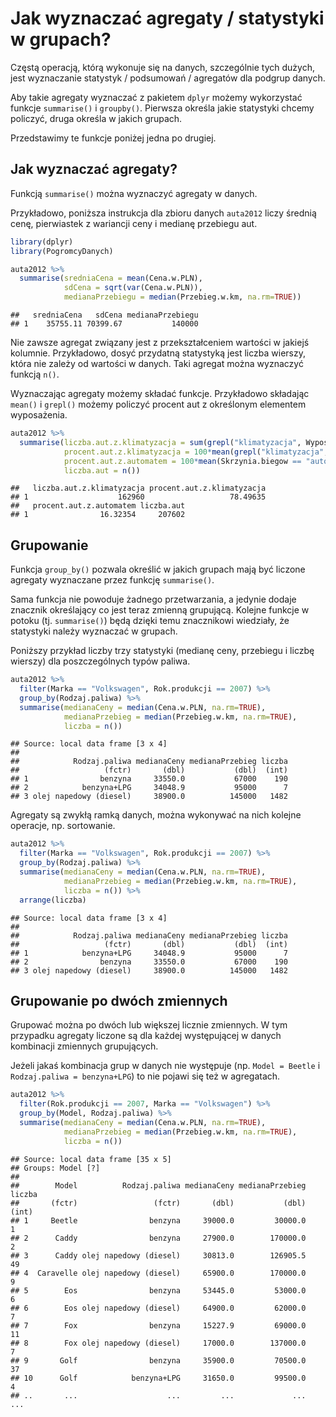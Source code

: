 # Jak wyznaczać agregaty / statystyki w grupach?

Częstą operacją, którą wykonuje się na danych, szczególnie tych dużych, jest wyznaczanie statystyk / podsumowań / agregatów dla podgrup danych.

Aby takie agregaty wyznaczać z pakietem `dplyr` możemy wykorzystać funkcje `summarise()` i `groupby()`. Pierwsza określa jakie statystyki chcemy policzyć, druga określa w jakich grupach.

Przedstawimy te funkcje poniżej jedna po drugiej.

## Jak wyznaczać agregaty?

Funkcją `summarise()` można wyznaczyć agregaty w danych.

Przykładowo, poniższa instrukcja dla zbioru danych `auta2012` liczy średnią cenę, pierwiastek z wariancji ceny i medianę przebiegu aut.


```r
library(dplyr)
library(PogromcyDanych)

auta2012 %>%
  summarise(sredniaCena = mean(Cena.w.PLN),
            sdCena = sqrt(var(Cena.w.PLN)),
            medianaPrzebiegu = median(Przebieg.w.km, na.rm=TRUE))
```

```
##   sredniaCena   sdCena medianaPrzebiegu
## 1    35755.11 70399.67           140000
```

Nie zawsze agregat związany jest z przekształceniem wartości w jakiejś kolumnie.
Przykładowo, dosyć przydatną statystyką jest liczba wierszy, która nie zależy od wartości w danych. Taki agregat można wyznaczyć funkcją `n()`.

Wyznaczając agregaty możemy składać funkcje. Przykładowo składając `mean()` i `grepl()` możemy policzyć procent aut z określonym elementem wyposażenia. 


```r
auta2012 %>%
  summarise(liczba.aut.z.klimatyzacja = sum(grepl("klimatyzacja", Wyposazenie.dodatkowe)),
            procent.aut.z.klimatyzacja = 100*mean(grepl("klimatyzacja", Wyposazenie.dodatkowe)),
            procent.aut.z.automatem = 100*mean(Skrzynia.biegow == "automatyczna"),
            liczba.aut = n())
```

```
##   liczba.aut.z.klimatyzacja procent.aut.z.klimatyzacja
## 1                    162960                   78.49635
##   procent.aut.z.automatem liczba.aut
## 1                16.32354     207602
```

## Grupowanie

Funkcja `group_by()` pozwala określić w jakich grupach mają być liczone agregaty wyznaczane przez funkcję `summarise()`.

Sama funkcja nie powoduje żadnego przetwarzania, a jedynie dodaje znacznik określający co jest teraz zmienną grupującą. Kolejne funkcje w potoku (tj. `summarise()`) będą dzięki temu znacznikowi wiedziały, że statystyki należy wyznaczać w grupach.

Poniższy przykład liczby trzy statystyki (medianę ceny, przebiegu i liczbę wierszy) dla poszczególnych typów paliwa.


```r
auta2012 %>%
  filter(Marka == "Volkswagen", Rok.produkcji == 2007) %>%
  group_by(Rodzaj.paliwa) %>%
  summarise(medianaCeny = median(Cena.w.PLN, na.rm=TRUE),
            medianaPrzebieg = median(Przebieg.w.km, na.rm=TRUE),
            liczba = n())
```

```
## Source: local data frame [3 x 4]
## 
##            Rodzaj.paliwa medianaCeny medianaPrzebieg liczba
##                   (fctr)       (dbl)           (dbl)  (int)
## 1                benzyna     33550.0           67000    190
## 2            benzyna+LPG     34048.9           95000      7
## 3 olej napedowy (diesel)     38900.0          145000   1482
```

Agregaty są zwykłą ramką danych, można wykonywać na nich kolejne operacje, np. sortowanie.


```r
auta2012 %>%
  filter(Marka == "Volkswagen", Rok.produkcji == 2007) %>%
  group_by(Rodzaj.paliwa) %>%
  summarise(medianaCeny = median(Cena.w.PLN, na.rm=TRUE),
            medianaPrzebieg = median(Przebieg.w.km, na.rm=TRUE),
            liczba = n()) %>%
  arrange(liczba)
```

```
## Source: local data frame [3 x 4]
## 
##            Rodzaj.paliwa medianaCeny medianaPrzebieg liczba
##                   (fctr)       (dbl)           (dbl)  (int)
## 1            benzyna+LPG     34048.9           95000      7
## 2                benzyna     33550.0           67000    190
## 3 olej napedowy (diesel)     38900.0          145000   1482
```

## Grupowanie po dwóch zmiennych

Grupować można po dwóch lub większej licznie zmiennych.
W tym przypadku agregaty liczone są dla każdej występującej w danych kombinacji zmiennych grupujących.

Jeżeli jakaś kombinacja grup w danych nie występuje (np. `Model = Beetle` i `Rodzaj.paliwa = benzyna+LPG`) to nie pojawi się też w agregatach.


```r
auta2012 %>%
  filter(Rok.produkcji == 2007, Marka == "Volkswagen") %>%
  group_by(Model, Rodzaj.paliwa) %>%
  summarise(medianaCeny = median(Cena.w.PLN, na.rm=TRUE),
            medianaPrzebieg = median(Przebieg.w.km, na.rm=TRUE),
            liczba = n()) 
```

```
## Source: local data frame [35 x 5]
## Groups: Model [?]
## 
##        Model          Rodzaj.paliwa medianaCeny medianaPrzebieg liczba
##       (fctr)                 (fctr)       (dbl)           (dbl)  (int)
## 1     Beetle                benzyna     39000.0         30000.0      1
## 2      Caddy                benzyna     27900.0        170000.0      2
## 3      Caddy olej napedowy (diesel)     30813.0        126905.5     49
## 4  Caravelle olej napedowy (diesel)     65900.0        170000.0      9
## 5        Eos                benzyna     53445.0         53000.0      6
## 6        Eos olej napedowy (diesel)     64900.0         62000.0      7
## 7        Fox                benzyna     15227.9         69000.0     11
## 8        Fox olej napedowy (diesel)     17000.0        137000.0      7
## 9       Golf                benzyna     35900.0         70500.0     37
## 10      Golf            benzyna+LPG     31650.0         99500.0      4
## ..       ...                    ...         ...             ...    ...
```


